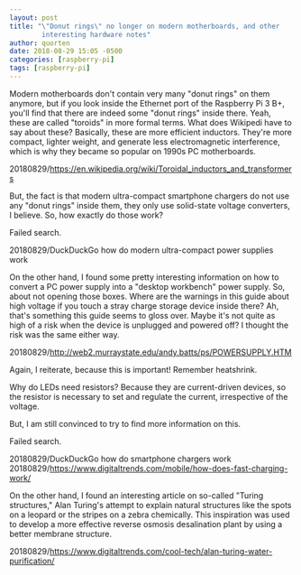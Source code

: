 ```yaml
---
layout: post
title: "\"Donut rings\" no longer on modern motherboards, and other
        interesting hardware notes"
author: quorten
date: 2018-08-29 15:05 -0500
categories: [raspberry-pi]
tags: [raspberry-pi]
---
```


Modern motherboards don't contain very many "donut rings" on them
anymore, but if you look inside the Ethernet port of the Raspberry Pi
3 B+, you'll find that there are indeed some "donut rings" inside
there.  Yeah, these are called "toroids" in more formal terms.  What
does Wikipedi have to say about these?  Basically, these are more
efficient inductors.  They're more compact, lighter weight, and
generate less electromagnetic interference, which is why they became
so popular on 1990s PC motherboards.

20180829/https://en.wikipedia.org/wiki/Toroidal_inductors_and_transformers

But, the fact is that modern ultra-compact smartphone chargers do not
use any "donut rings" inside them, they only use solid-state voltage
converters, I believe.  So, how exactly do those work?

Failed search.

20180829/DuckDuckGo how do modern ultra-compact power supplies work

<!-- more -->

On the other hand, I found some pretty interesting information on how
to convert a PC power supply into a "desktop workbench" power supply.
So, about not opening those boxes.  Where are the warnings in this
guide about high voltage if you touch a stray charge storage device
inside there?  Ah, that's something this guide seems to gloss over.
Maybe it's not quite as high of a risk when the device is unplugged
and powered off?  I thought the risk was the same either way.

20180829/http://web2.murraystate.edu/andy.batts/ps/POWERSUPPLY.HTM

Again, I reiterate, because this is important!  Remember heatshrink.

Why do LEDs need resistors?  Because they are current-driven devices,
so the resistor is necessary to set and regulate the current,
irrespective of the voltage.

But, I am still convinced to try to find more information on this.

Failed search.

20180829/DuckDuckGo how do smartphone chargers work  
20180829/https://www.digitaltrends.com/mobile/how-does-fast-charging-work/

On the other hand, I found an interesting article on so-called "Turing
structures," Alan Turing's attempt to explain natural structures like
the spots on a leopard or the stripes on a zebra chemically.  This
inspiration was used to develop a more effective reverse osmosis
desalination plant by using a better membrane structure.

20180829/https://www.digitaltrends.com/cool-tech/alan-turing-water-purification/
